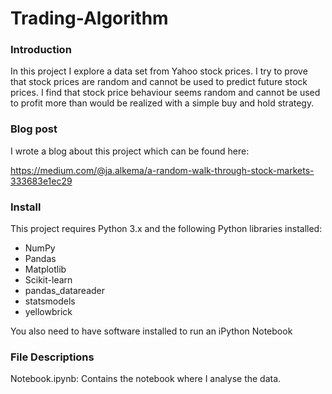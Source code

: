# Trading-Algorithm

### Introduction
In this project I explore a data set from Yahoo stock prices. I try to prove that stock prices are random and cannot be used to predict future stock prices.
I find that stock price behaviour seems random and cannot be used to profit more than would be realized with a simple buy and hold strategy.

### Blog post
I wrote a blog about this project which can be found here:

https://medium.com/@ja.alkema/a-random-walk-through-stock-markets-333683e1ec29

### Install
This project requires Python 3.x and the following Python libraries installed:

* NumPy
* Pandas
* Matplotlib
* Scikit-learn
* pandas_datareader
* statsmodels
* yellowbrick

You also need to have software installed to run an iPython Notebook

### File Descriptions
Notebook.ipynb: Contains the notebook where I analyse the data.





